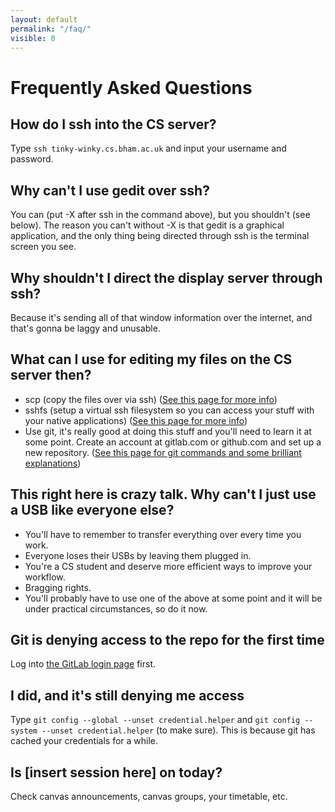 ```yaml
---
layout: default
permalink: "/faq/"
visible: 0
---
```


# Frequently Asked Questions

## How do I ssh into the CS server?

Type <code>ssh tinky-winky.cs.bham.ac.uk</code> and input your username and password.

## Why can't I use gedit over ssh?

You can (put -X after ssh in the command above), but you shouldn't (see below). The reason you can't without -X is that gedit is a graphical application, and the only thing being directed through ssh is the terminal screen you see.

## Why shouldn't I direct the display server through ssh?

Because it's sending all of that window information over the internet, and that's gonna be laggy and unusable.

## What can I use for editing my files on the CS server then?

- scp (copy the files over via ssh) ([See this page for more info](https://www.linux.com/learn/intro-to-linux/2017/2/how-securely-transfer-files-between-servers-scp))
- sshfs (setup a virtual ssh filesystem so you can access your stuff with your native applications) ([See this page for more info](https://github.com/libfuse/sshfs))
- Use git, it's really good at doing this stuff and you'll need to learn it at some point. Create an account at gitlab.com or github.com and set up a new repository. ([See this page for git commands and some brilliant explanations](http://rogerdudler.github.io/git-guide/))

## This right here is crazy talk. Why can't I just use a USB like everyone else?

- You'll have to remember to transfer everything over every time you work.
- Everyone loses their USBs by leaving them plugged in.
- You're a CS student and deserve more efficient ways to improve your workflow.
- Bragging rights.
- You'll probably have to use one of the above at some point and it will be under practical circumstances, so do it now.

## Git is denying access to the repo for the first time

Log into [the GitLab login page](https://git.cs.bham.ac.uk) first.

## I did, and it's still denying me access

Type `git config --global --unset credential.helper` and
`git config --system --unset credential.helper` (to make
sure). This is because git has cached your credentials for a while.

## Is [insert session here] on today?

Check canvas announcements, canvas groups, your timetable, etc.